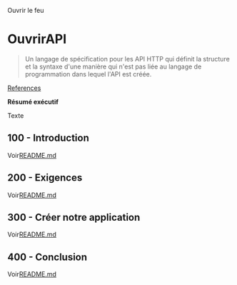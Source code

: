 Ouvrir le feu

# OuvrirAPI

> Un langage de spécification pour les API HTTP qui définit la structure et la syntaxe d'une manière qui n'est pas liée au langage de programmation dans lequel l'API est créée.

[References](./REFERENCES.md)

**Résumé exécutif**

Texte

## 100 - Introduction

Voir[README.md](./100/README.md)

## 200 - Exigences

Voir[README.md](./200/README.md)

## 300 - Créer notre application

Voir[README.md](./300/README.md)

## 400 - Conclusion

Voir[README.md](./400/README.md)
